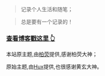 >记录个人生活和随笔；

>总是要有一个记录的！

>
### [查看博客戳这里 👆](https://Long-drong.github.io/)

本站原主题,由[柏荧](https://github.com/qiubaiying/qiubaiying.github.io)提供,感谢柏荧大神；

原始主题,由[Hux](https://github.com/Huxpro/huxpro.github.io)提供,也很感谢黄玄大神。